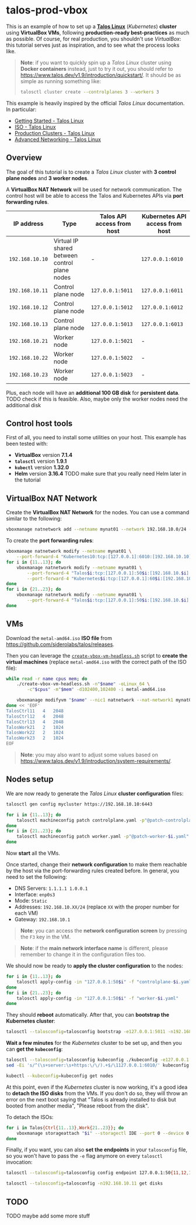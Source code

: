 # talos-prod-vbox

This is an example of how to set up a **[Talos Linux](https://www.talos.dev/)** (_Kubernetes_) **cluster** using **VirtualBox VMs**, following **production-ready best-practices** as much as possible. Of course, for real production, you shouldn't use _VirtualBox_: this tutorial serves just as inspiration, and to see what the process looks like.

> **Note**: if you want to quickly spin up a _Talos Linux_ cluster using **Docker containers** instead, just to try it out, you should refer to https://www.talos.dev/v1.9/introduction/quickstart/. It should be as simple as running something like:
>
> ```bash
> talosctl cluster create --controlplanes 3 --workers 3
> ```

This example is heavily inspired by the official _Talos Linux_ documentation. In particular:

- [Getting Started - Talos Linux](https://www.talos.dev/v1.9/introduction/getting-started/)
- [ISO - Talos Linux](https://www.talos.dev/v1.9/talos-guides/install/bare-metal-platforms/iso/)
- [Production Clusters - Talos Linux](https://www.talos.dev/v1.9/introduction/prodnotes/)
- [Advanced Networking - Talos Linux](https://www.talos.dev/v1.9/advanced/advanced-networking/#static-addressing)

## Overview

The goal of this tutorial is to create a _Talos Linux_ cluster with **3 control plane nodes** and **3 worker nodes**.

A **VirtualBox NAT Network** will be used for network communication. The control host will be able to access the Talos and Kubernetes APIs via **port forwarding rules**.

| IP address      | Type                                          | Talos API access from host | Kubernetes API access from host |
| --------------- | --------------------------------------------- | -------------------------- | ------------------------------- |
| `192.168.10.10` | Virtual IP shared between control plane nodes | -                          | `127.0.0.1:6010`                |
| `192.168.10.11` | Control plane node                            | `127.0.0.1:5011`           | `127.0.0.1:6011`                |
| `192.168.10.12` | Control plane node                            | `127.0.0.1:5012`           | `127.0.0.1:6012`                |
| `192.168.10.13` | Control plane node                            | `127.0.0.1:5013`           | `127.0.0.1:6013`                |
| `192.168.10.21` | Worker node                                   | `127.0.0.1:5021`           | -                               |
| `192.168.10.22` | Worker node                                   | `127.0.0.1:5022`           | -                               |
| `192.168.10.23` | Worker node                                   | `127.0.0.1:5023`           | -                               |

Plus, each node will have an **additional 100 GB disk** for **persistent data**. TODO check if this is feasible. Also, maybe only the worker nodes need the additional disk

## Control host tools

First of all, you need to install some utilities on your host. This example has been tested with:

- **VirtualBox** version **7.1.4**
- **`talosctl`** version **1.9.1**
- **`kubectl`** version **1.32.0**
- **Helm** version **3.16.4** TODO make sure that you really need Helm later in the tutorial

## VirtualBox NAT Network

Create the **VirtualBox NAT Network** for the nodes. You can use a command similar to the following:

```bash
vboxmanage natnetwork add --netname mynat01 --network 192.168.10.0/24 --enable --dhcp on
```

To create the **port forwarding rules**:

```bash
vboxmanage natnetwork modify --netname mynat01 \
    --port-forward-4 "Kubernetes10:tcp:[127.0.0.1]:6010:[192.168.10.10]:6443"
for i in {11..13}; do
    vboxmanage natnetwork modify --netname mynat01 \
        --port-forward-4 "Talos$i:tcp:[127.0.0.1]:50$i:[192.168.10.$i]:50000" \
        --port-forward-4 "Kubernetes$i:tcp:[127.0.0.1]:60$i:[192.168.10.$i]:6443"
done
for i in {21..23}; do
    vboxmanage natnetwork modify --netname mynat01 \
        --port-forward-4 "Talos$i:tcp:[127.0.0.1]:50$i:[192.168.10.$i]:50000"
done
```

## VMs

Download the `metal-amd64.iso` **ISO file** from https://github.com/siderolabs/talos/releases.

Then you can leverage the [`create-vbox-vm-headless.sh`](https://github.com/dmotte/misc/blob/main/scripts/create-vbox-vm-headless.sh) script to **create the virtual machines** (replace `metal-amd64.iso` with the correct path of the ISO file):

```bash
while read -r name cpus mem; do
    ./create-vbox-vm-headless.sh -n"$name" -oLinux_64 \
        -c"$cpus" -m"$mem" -d102400,102400 -i metal-amd64.iso

    vboxmanage modifyvm "$name" --nic1 natnetwork --nat-network1 mynat01
done << 'EOF'
TalosCtrl11   4   2048
TalosCtrl12   4   2048
TalosCtrl13   4   2048
TalosWork21   2   1024
TalosWork22   2   1024
TalosWork23   2   1024
EOF
```

> **Note**: you may also want to adjust some values based on https://www.talos.dev/v1.9/introduction/system-requirements/.

## Nodes setup

We are now ready to generate the _Talos Linux_ **cluster configuration** files:

```bash
talosctl gen config mycluster https://192.168.10.10:6443

for i in {11..13}; do
    talosctl machineconfig patch controlplane.yaml -p"@patch-controlplane-$i.yaml" -o "controlplane-$i.yaml"
done
for i in {21..23}; do
    talosctl machineconfig patch worker.yaml -p"@patch-worker-$i.yaml" -o "worker-$i.yaml"
done
```

Now **start** all the VMs.

Once started, change their **network configuration** to make them reachable by the host via the port-forwarding rules created before. In general, you need to set the following:

- DNS Servers: `1.1.1.1 1.0.0.1`
- Interface: `enp0s3`
- Mode: `Static`
- Addresses: `192.168.10.XX/24` (replace `XX` with the proper number for each VM)
- Gateway: `192.168.10.1`

> **Note**: you can access the **network configuration screen** by pressing the `F3` key in the VM.

> **Note**: if the **main network interface name** is different, please remember to change it in the configuration files too.

We should now be ready to **apply the cluster configuration** to the nodes:

```bash
for i in {11..13}; do
    talosctl apply-config -in "127.0.0.1:50$i" -f "controlplane-$i.yaml"
done
for i in {21..23}; do
    talosctl apply-config -in "127.0.0.1:50$i" -f "worker-$i.yaml"
done
```

They should **reboot** automatically. After that, you can **bootstrap the Kubernetes cluster**:

```bash
talosctl --talosconfig=talosconfig bootstrap -e127.0.0.1:5011 -n192.168.10.11
```

**Wait a few minutes** for the _Kubernetes_ cluster to be set up, and then you can **get the `kubeconfig`**:

```bash
talosctl --talosconfig=talosconfig kubeconfig ./kubeconfig -e127.0.0.1:5011 -n192.168.10.11
sed -Ei 's/^(\s+server:\s+https:\/\/).+$/\1127.0.0.1:6010/' kubeconfig

kubectl --kubeconfig=kubeconfig get nodes
```

At this point, even if the _Kubernetes_ cluster is now working, it's a good idea to **detach the ISO disks** from the VMs. If you don't do so, they will throw an error on the next boot saying that "Talos is already installed to disk but booted from another media", "Please reboot from the disk".

To detach the ISOs:

```bash
for i in Talos{Ctrl{11..13},Work{21..23}}; do
    vboxmanage storageattach "$i" --storagectl IDE --port 0 --device 0 --type dvddrive --medium none
done
```

Finally, if you want, you can also **set the endpoints** in your `talosconfig` file, so you won't have to pass the `-e` flag anymore on every `talosctl` invocation:

```bash
talosctl --talosconfig=talosconfig config endpoint 127.0.0.1:50{11,12,13}

talosctl --talosconfig=talosconfig -n192.168.10.11 get disks
```

## TODO

TODO maybe add some more stuff
